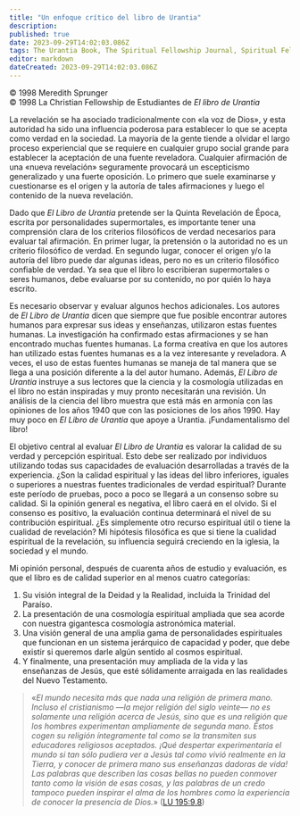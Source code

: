 ```yaml
---
title: "Un enfoque crítico del libro de Urantia"
description: 
published: true
date: 2023-09-29T14:02:03.086Z
tags: The Urantia Book, The Spiritual Fellowship Journal, Spiritual Fellowship, article
editor: markdown
dateCreated: 2023-09-29T14:02:03.086Z
---
```


<p class="v-card v-sheet theme--light grey lighten-3 px-2">© 1998 Meredith Sprunger<br>© 1998 La Christian Fellowship de Estudiantes de <i>El libro de Urantia</i></p>


La revelación se ha asociado tradicionalmente con «la voz de Dios», y esta autoridad ha sido una influencia poderosa para establecer lo que se acepta como verdad en la sociedad. La mayoría de la gente tiende a olvidar el largo proceso experiencial que se requiere en cualquier grupo social grande para establecer la aceptación de una fuente reveladora. Cualquier afirmación de una «nueva revelación» seguramente provocará un escepticismo generalizado y una fuerte oposición. Lo primero que suele examinarse y cuestionarse es el origen y la autoría de tales afirmaciones y luego el contenido de la nueva revelación.

Dado que _El Libro de Urantia_ pretende ser la Quinta Revelación de Época, escrita por personalidades supermortales, es importante tener una comprensión clara de los criterios filosóficos de verdad necesarios para evaluar tal afirmación. En primer lugar, la pretensión o la autoridad no es un criterio filosófico de verdad. En segundo lugar, conocer el origen y/o la autoría del libro puede dar algunas ideas, pero no es un criterio filosófico confiable de verdad. Ya sea que el libro lo escribieran supermortales o seres humanos, debe evaluarse por su contenido, no por quién lo haya escrito.

Es necesario observar y evaluar algunos hechos adicionales. Los autores de _El Libro de Urantia_ dicen que siempre que fue posible encontrar autores humanos para expresar sus ideas y enseñanzas, utilizaron estas fuentes humanas. La investigación ha confirmado estas afirmaciones y se han encontrado muchas fuentes humanas. La forma creativa en que los autores han utilizado estas fuentes humanas es a la vez interesante y reveladora. A veces, el uso de estas fuentes humanas se maneja de tal manera que se llega a una posición diferente a la del autor humano. Además, _El Libro de Urantia_ instruye a sus lectores que la ciencia y la cosmología utilizadas en el libro no están inspiradas y muy pronto necesitarán una revisión. Un análisis de la ciencia del libro muestra que está más en armonía con las opiniones de los años 1940 que con las posiciones de los años 1990. Hay muy poco en _El Libro de Urantia_ que apoye a Urantia.
¡Fundamentalismo del libro!

El objetivo central al evaluar _El Libro de Urantia_ es valorar la calidad de su verdad y percepción espiritual. Esto debe ser realizado por individuos utilizando todas sus capacidades de evaluación desarrolladas a través de la experiencia. ¿Son la calidad espiritual y las ideas del libro inferiores, iguales o superiores a nuestras fuentes tradicionales de verdad espiritual? Durante este período de pruebas, poco a poco se llegará a un consenso sobre su calidad. Si la opinión general es negativa, el libro caerá en el olvido. Si el consenso es positivo, la evaluación continua determinará el nivel de su contribución espiritual. ¿Es simplemente otro recurso espiritual útil o tiene la cualidad de revelación? Mi hipótesis filosófica es que si tiene la cualidad espiritual de la revelación, su influencia seguirá creciendo en la iglesia, la sociedad y el mundo.

Mi opinión personal, después de cuarenta años de estudio y evaluación, es que el libro es de calidad superior en al menos cuatro categorías:

1. Su visión integral de la Deidad y la Realidad, incluida la Trinidad del Paraíso.
2. La presentación de una cosmología espiritual ampliada que sea acorde con nuestra gigantesca cosmología astronómica material.
3. Una visión general de una amplia gama de personalidades espirituales que funcionan en un sistema jerárquico de capacidad y poder, que debe existir si queremos darle algún sentido al cosmos espiritual.
4. Y finalmente, una presentación muy ampliada de la vida y las enseñanzas de Jesús, que esté sólidamente arraigada en las realidades del Nuevo Testamento.


> «_El mundo necesita más que nada una religión de primera mano. Incluso el cristianismo —la mejor religión del siglo veinte— no es solamente una religión *acerca de* Jesús, sino que es una religión que los hombres experimentan ampliamente de segunda mano. Éstos cogen su religión íntegramente tal como se la transmiten sus educadores religiosos aceptados. ¡Qué despertar experimentaría el mundo si tan sólo pudiera ver a Jesús tal como vivió realmente en la Tierra, y conocer de primera mano sus enseñanzas dadoras de vida! Las palabras que describen las cosas bellas no pueden conmover tanto como la visión de esas cosas, y las palabras de un credo tampoco pueden inspirar el alma de los hombres como la experiencia de conocer la presencia de Dios._» ([LU 195:9.8](/es/The_Urantia_Book/195#p9_8))


